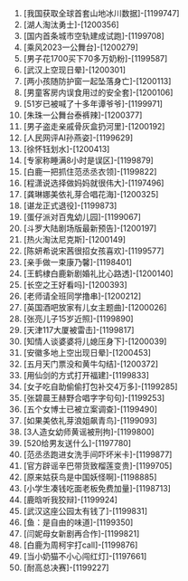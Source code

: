 
1. [我国获取全球首套山地冰川数据]-[1199747]
1. [湖人淘汰勇士]-[1200356]
1. [国内首条城市空轨建成试跑]-[1199708]
1. [乘风2023一公舞台]-[1200279]
1. [男子花1700买下70多万奶粉]-[1199587]
1. [武汉上空现日晕]-[1200301]
1. [两小孩随防护窗一起坠落身亡]-[1200113]
1. [男童客房内误食用过的安全套]-[1200106]
1. [51岁已被喊了十多年谭爷爷]-[1199971]
1. [朱珠一公舞台泰裤辣]-[1200377]
1. [男子盗走亲戚骨灰盒扔河里]-[1200192]
1. [人民网评AI孙燕姿]-[1199629]
1. [徐怀钰划水]-[1200413]
1. [专家称睡满8小时是误区]-[1199879]
1. [白鹿一把抓住范丞丞衣领]-[1199822]
1. [程潇说选择做妈妈就很伟大]-[1197496]
1. [龚琳娜美依礼芽合唱花海]-[1200325]
1. [谌龙正式退役]-[1199873]
1. [蛋仔派对百鬼幼儿园]-[1199067]
1. [斗罗大陆剧场版最新预告]-[1200197]
1. [热火淘汰尼克斯]-[1200149]
1. [陈妍希说宋茜很招女孩喜欢]-[1199577]
1. [亲手做一束康乃馨]-[1198401]
1. [王鹤棣白鹿新剧婚礼比心路透]-[1200140]
1. [长空之王好看吗]-[1200393]
1. [老师请全班同学撸串]-[1200212]
1. [英国酒吧放家有儿女主题曲]-[1200026]
1. [张亮儿子15岁近照]-[1199890]
1. [天津117大厦被雷击]-[1199817]
1. [知情人谈婆婆将儿媳压身下]-[1200039]
1. [安徽多地上空出现日晕]-[1200453]
1. [五月天门票没和黄牛勾结]-[1200372]
1. [用仙剑的方式打开福建]-[1199833]
1. [女子吃自助偷偷打包补交4万多]-[1199285]
1. [张碧晨王赫野合唱字字句句]-[1199253]
1. [五个女博士已被立案调查]-[1199490]
1. [如果美依礼芽浪姐飙青鸟]-[1199093]
1. [3人造女幼师黄谣被刑拘]-[1199800]
1. [520给男友送什么]-[1197780]
1. [范丞丞跑进女洗手间吓坏米卡]-[1199877]
1. [官方辟谣辛巴带货致榴莲变贵]-[1199705]
1. [原来姑获鸟是中国妖怪啊]-[1198885]
1. [小学生凑钱吃面老板免费加量]-[1198713]
1. [鹿晗听我狡辩]-[1199924]
1. [武汉这座公园太有钱了]-[1199831]
1. [鱼：是自由的味道]-[1199350]
1. [闫妮母女新剧再合作]-[1199821]
1. [白鹿为周柯宇打call]-[1199876]
1. [当小奶猫不小心闯红灯]-[1197661]
1. [耐高总决赛]-[1199227]